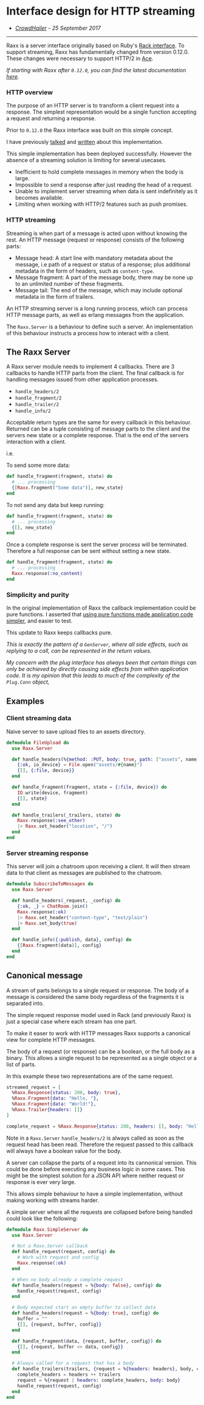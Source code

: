 # Interface design for HTTP streaming

- *[CrowdHailer](http://crowdhailer.me/) - 25 September 2017*

---

Raxx is a server interface originally based on Ruby's [Rack interface](https://rack.github.io/).
To support streaming, Raxx has fundamentally changed from version 0.12.0.
These changes were necessary to support HTTP/2 in [Ace](https://hex.pm/packages/ace).

*If starting with Raxx after `0.12.0`,
you can find the latest documentation [here](https://hexdocs.pm/raxx/).*

### HTTP overview

The purpose of an HTTP server is to transform a client request into a response.
The simplest representation would be a single function accepting a request and returning a response.

Prior to `0.12.0` the Raxx interface was built on this simple concept.

I have previously [talked](https://www.youtube.com/watch?v=80AXtvXFIA4)
and [written](https://hexdocs.pm/tokumei/why-raxx.html)
about this implementation.

This simple implementation has been deployed successfully.
However the absence of a streaming solution is limiting for several usecases.

- Inefficient to hold complete messages in memory when the body is large.
- Impossible to send a response after just reading the head of a request.
- Unable to implement server streaming when data is sent indefinitely as it becomes available.
- Limiting when working with HTTP/2 features such as push promises.

### HTTP streaming

Streaming is when part of a message is acted upon without knowing the rest.
An HTTP message (request or response) consists of the following parts:

- Message head: A start line with mandatory metadata about the message,
  i.e path of a request or status of a response;
  plus additional metadata in the form of headers, such as `content-type`.
- Message fragment: A part of the message body,
  there may be none up to an unlimited number of these fragments.
- Message tail: The end of the message,
  which may include optional metadata in the form of trailers.

An HTTP streaming server is a long running process,
which can process HTTP message parts, as well as erlang messages from the application.

The `Raxx.Server` is a behaviour to define such a server.
An implementation of this behaviour instructs a process how to interact with a client.

## The Raxx Server

A Raxx server module needs to implement 4 callbacks.
There are 3 callbacks to handle HTTP parts from the client.
The final callback is for handling messages issued from other application processes.

- `handle_headers/2`
- `handle_fragment/2`
- `handle_trailer/2`
- `handle_info/2`

Acceptable return types are the same for every callback in this behaviour.
Returned can be a tuple consisting of message parts to the client and the servers new state or a complete response.
That is the end of the servers interaction with a client.

i.e.

To send some more data:
```elixir
def handle_fragment(fragment, state) do
  # ... processing
  {[Raxx.fragment("Some data")], new_state}
end
```

To not send any data but keep running:
```elixir
def handle_fragment(fragment, state) do
  # ... processing
  {[], new_state}
end
```

Once a complete response is sent the server process will be terminated.
Therefore a full response can be sent without setting a new state.
```elixir
def handle_fragment(fragment, state) do
  # ... processing
  Raxx.response(:no_content)
end
```

### Simplicity and purity

In the original implementation of Raxx the callback implementation could be pure functions.
I asserted that [using pure functions made application code simpler](file:///home/peter/Projects/Tokumei/app/doc/why-raxx.html#purity), and easier to test.

This update to Raxx keeps callbacks pure.

*This is exactly the pattern of a `GenServer`,
where all side effects, such as replying to a call, can be represented in the return values.*

*My concern with the plug interface has always been that certain things can only be achieved by directly causing side effects from within application code.
It is my opinion that this leads to much of the complexity of the `Plug.Conn` object,*

## Examples

### Client streaming data

Naive server to save upload files to an assets directory.

```elixir
defmodule FileUpload do
  use Raxx.Server

  def handle_headers(%{method: :PUT, body: true, path: ["assets", name]}, _config) do
    {:ok, io_device} = File.open("assets/#{name}")
    {[], {:file, device}}
  end

  def handle_fragment(fragment, state = {:file, device}) do
    IO.write(device, fragment)
    {[], state}
  end

  def handle_trailers(_trailers, state) do
    Raxx.response(:see_other)
    |> Raxx.set_header("location", "/")
  end
end
```

### Server streaming response

This server will join a chatroom upon receiving a client.
It will then stream data to that client as messages are published to the chatroom.

```elixir
defmodule SubscribeToMessages do
  use Raxx.Server

  def handle_headers(_request, _config) do
    {:ok, _} = ChatRoom.join()
    Raxx.response(:ok)
    |> Raxx.set_header("content-type", "text/plain")
    |> Raxx.set_body(true)
  end

  def handle_info({:publish, data}, config) do
    {[Raxx.fragment(data)], config}
  end
end
```

## Canonical message

A stream of parts belongs to a single request or response.
The body of a message is considered the same body regardless of the fragments it is separated into.

The simple request response model used in Rack (and previously Raxx) is just a special case
where each stream has one part.

To make it easer to work with HTTP messages Raxx supports a canonical view for complete HTTP messages.

The body of a request (or response) can be a boolean, or the full body as a binary.
This allows a single request to be represented as a single object or a list of parts.

In this example these two representations are of the same request.
```elixir
streamed_request = [
  %Raxx.Response{status: 200, body: true},
  %Raxx.Fragment{data: "Hello, "},
  %Raxx.Fragment{data: "World!"},
  %Raxx.Trailer{headers: []}
]

complete_request = %Raxx.Response{status: 200, headers: [], body: "Hello, World!"}
```

Note in a `Raxx.Server` `handle_headers/2` is always called as soon as the request head has been read.
Therefore the request passed to this callback will always have a boolean value for the body.

A server can collapse the parts of a request into its cannonical version.
This could be done before executing any business logic in some cases.
This might be the simplest solution for a JSON API where neither request or response is ever very large.

This allows simple behaviour to have a simple implementation, without making working with streams harder.

A simple server where all the requests are collapsed before being handled could look like the following:

```elixir
defmodule Raxx.SimpleServer do
  use Raxx.Server

  # Not a Raxx.Server callback
  def handle_request(request, config) do
    # Work with request and config
    Raxx.response(:ok)
  end

  # When no body already a complete request
  def handle_headers(request = %{body: false}, config) do
    handle_request(request, config)
  end

  # Body expected start an empty buffer to collect data
  def handle_headers(request = %{body: true}, config) do
    buffer = ""
    {[], {request, buffer, config}}
  end

  def handle_fragment(data, {request, buffer, config}) do
    {[], {request, buffer <> data, config}}
  end

  # Always called for a request that has a body
  def handle_trailers(trailers, {request = %{headers: headers}, body, config}) do
    complete_headers = headers ++ trailers
    request = %{request | headers: complete_headers, body: body}
    handle_request(request, config)
  end
end
```
